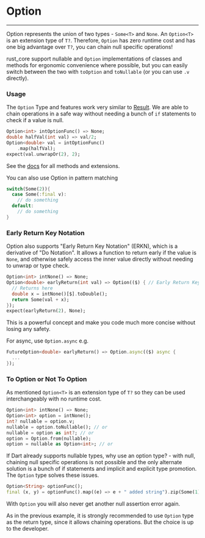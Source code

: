 # Option
***
Option represents the union of two types - `Some<T>` and `None`. An `Option<T>` is an extension type of `T?`. Therefore, `Option`
has zero runtime cost and has one big advantage over `T?`, you can chain null specific operations!

rust_core support nullable and `Option` implementations of classes and methods for ergonomic convenience where possible, but you
can easily switch between the two with `toOption` and `toNullable` (or you can use `.v` directly).

### Usage
The `Option` Type and features work very similar to [Result](../result/result.md). We are able to chain operations in a safe way without
needing a bunch of `if` statements to check if a value is null.

```dart
Option<int> intOptionFunc() => None;
double halfVal(int val) => val/2;
Option<double> val = intOptionFunc()
    .map(halfVal);
expect(val.unwrapOr(2), 2);
```
See the [docs](https://pub.dev/documentation/rust_core/latest/option/option-library.html) for all methods and extensions.

You can also use Option in pattern matching
```dart
switch(Some(2)){
  case Some(:final v):
    // do something
  default:
    // do something
}
```

### Early Return Key Notation
Option also supports "Early Return Key Notation" (ERKN), which is a derivative of "Do Notation". It allows a 
function to return early if the value is `None`, and otherwise safely access the inner value directly without needing to unwrap or type check.
```dart
Option<int> intNone() => None;
Option<double> earlyReturn(int val) => Option(($) { // Early Return Key
  // Returns here
  double x = intNone()[$].toDouble();
  return Some(val + x);
});
expect(earlyReturn(2), None);
```
This is a powerful concept and make you code much more concise without losing any safety.

For async, use `Option.async` e.g.
```dart
FutureOption<double> earlyReturn() => Option.async(($) async {
  ...
});
```

### To Option or Not To Option
As mentioned `Option<T>` is an extension type of `T?` so they can be used interchangeably with no runtime cost.
```dart
Option<int> intNone() => None;
Option<int> option = intNone();
int? nullable = option.v;
nullable = option.toNullable(); // or
nullable = option as int?; // or
option = Option.from(nullable);
option = nullable as Option<int>; // or
```
If Dart already supports nullable types, why use an option type? - with null, chaining null specific operations is not possible and the only alternate solution is a bunch of if statements and implicit and explicit type promotion. The `Option` type solves these issues.
```dart
Option<String> optionFunc();
final (x, y) = optionFunc().map((e) => e + " added string").zip(Some(1)).unwrap();
```
With `Option` you will also never get another null assertion error again.

As in the previous example, it is strongly recommended to use `Option` type as the return type, since it allows chaining operations.
But the choice is up to the developer.